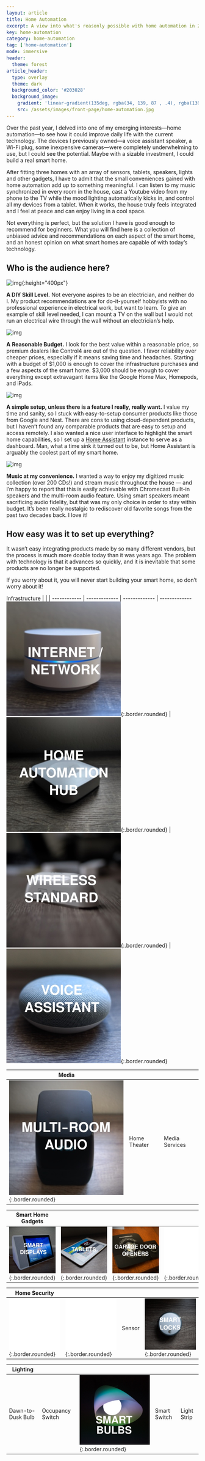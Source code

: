 ```yaml
---
layout: article
title: Home Automation
excerpt: A view into what's reasonly possible with home automation in 2019.
key: home-automation
category: home-automation
tag: ['home-automation']
mode: immersive
header:
  theme: forest
article_header:
  type: overlay
  theme: dark
  background_color: '#203028'
  background_image:
    gradient: 'linear-gradient(135deg, rgba(34, 139, 87 , .4), rgba(139, 34, 139, .4))'
    src: /assets/images/front-page/home-automation.jpg
---
```



<!--more-->

Over the past year, I delved into one of my emerging interests—home automation—to see how it could improve daily life with the current technology.  The devices I previously owned—a voice assistant speaker, a Wi-Fi plug, some inexpensive cameras—were completely underwhelming to use, but I could see the potential. Maybe with a sizable investment, I could build a real smart home.



After fitting three homes with an array of sensors, tablets, speakers, lights and other gadgets, I have to admit that the small conveniences gained with home automation add up to something meaningful. I can listen to my music synchronized in every room in the house, cast a Youtube video from my phone to the TV while the mood lighting automatically kicks in, and control all my devices from a tablet. When it works, the house truly feels integrated and I feel at peace and can enjoy living in a cool space. 



Not everything is perfect, but the solution I have is good enough to recommend for beginners. What you will find here is a collection of unbiased advice and recommendations on each aspect of the smart home, and an honest opinion on what smart homes are capable of with today’s technology.



## Who is the audience here?

![img](https://d2mxuefqeaa7sj.cloudfront.net/s_6F2D06D13ED5B646A7B3ABF92554F4B018DC3C58310A9D7A5EC1772E423FF837_1544503462295_diy_skill.JPG){:height="400px"}



**A DIY Skill Level.** Not everyone aspires to be an electrician, and neither do I. My product recommendations are for do-it-yourself hobbyists with no professional experience in electrical work, but want to learn. To give an example of skill level needed, I can mount a TV on the wall but I would not run an electrical wire through the wall without an electrician’s help.  



![img](https://d2mxuefqeaa7sj.cloudfront.net/s_6F2D06D13ED5B646A7B3ABF92554F4B018DC3C58310A9D7A5EC1772E423FF837_1544503224715_budget.JPG)





**A** **Reasonable Budget.** I look for the best value within a reasonable price, so premium dealers like Control4 are out of the question. I favor reliability over cheaper prices, especially if it means saving time and headaches. Starting with a budget of $1,000 is enough to cover the infrastructure purchases and a few aspects of the smart home. $3,000 should be enough to cover everything except extravagant items like the Google Home Max, Homepods, and iPads.



![img](https://d2mxuefqeaa7sj.cloudfront.net/s_6F2D06D13ED5B646A7B3ABF92554F4B018DC3C58310A9D7A5EC1772E423FF837_1551228909465_homeassistant02.jpg)



**A simple setup, unless there is a feature I really, really want.** I value my time and sanity, so I stuck with easy-to-setup consumer products like those from Google and Nest. There are cons to using cloud-dependent products, but I haven’t found any comparable products that are easy to setup and access remotely. I also wanted a nice user interface to highlight the smart home capabilities, so I set up a [Home Assistant](https://www.home-assistant.io/) instance to serve as a dashboard. Man, what a time sink it turned out to be, but Home Assistant is arguably the coolest part of my smart home.



![img](https://d2mxuefqeaa7sj.cloudfront.net/s_6F2D06D13ED5B646A7B3ABF92554F4B018DC3C58310A9D7A5EC1772E423FF837_1544504409789_music.JPG)

**Music at my convenience.** I wanted a way to enjoy my digitized music collection (over 200 CDs!) and stream music throughout the house — and I’m happy to report that this is easily achievable with Chromecast Built-in speakers and the multi-room audio feature. Using smart speakers meant sacrificing audio fidelity, but that was my only choice in order to stay within budget. It’s been really nostalgic to rediscover old favorite songs from the past two decades back. I love it!



## How easy was it to set up everything?

It wasn’t easy integrating products made by so many different vendors, but the process is much more doable today than it was  years ago. The problem with technology is that it advances so quickly, and it is inevitable that some products are no longer be supported. 

If you worry about it, you will never start building your smart home, so don’t worry about it!



Infrastructure | | |
------------ | ------------- | ------------- | ------------- 
 ![network](assets\images\grid\network.jpg){:.border.rounded} | ![home automation hub](assets\images\grid\home-automation-hub.jpg){:.border.rounded}  | ![smart home standard](assets\images\grid\smart-home-standard.jpg){:.border.rounded} | ![voice assistant](assets\images\grid\voice-assistant.jpg){:.border.rounded}


Media | | |
------------ | ------------- | ------------- | 
![multi-room audio](assets\images\grid\multiroom.jpg){:.border.rounded} | Home Theater | Media Services

Smart Home Gadgets | | | |
------------ | ------------- | ------------- | ------------- |
![Smart Display](assets\images\grid\smart-display.jpg){:.border.rounded} | ![Tablet](assets\images\grid\tablet.jpg){:.border.rounded} | ![Garage Opener](assets\images\grid\garage-door.jpg){:.border.rounded} |![Thermostat](assets\images\grid\x.jpg){:.border.rounded}

Home Security | | | |
------------ | ------------- | ------------- | ------------- |
![Camera](assets\images\grid\x.jpg){:.border.rounded} |![Security System](assets\images\grid\x.jpg){:.border.rounded} | Sensor | ![Smart Lock](assets\images\grid\smart-lock.jpg){:.border.rounded}

Lighting | | | | |
------------ | ------------- | ------------- | ------------- | ------------- |
Dawn-to-Dusk Bulb | Occupancy Switch | ![Smart Bulb](assets\images\grid\smart-bulb.jpg){:.border.rounded} | Smart Switch | Light Strip

